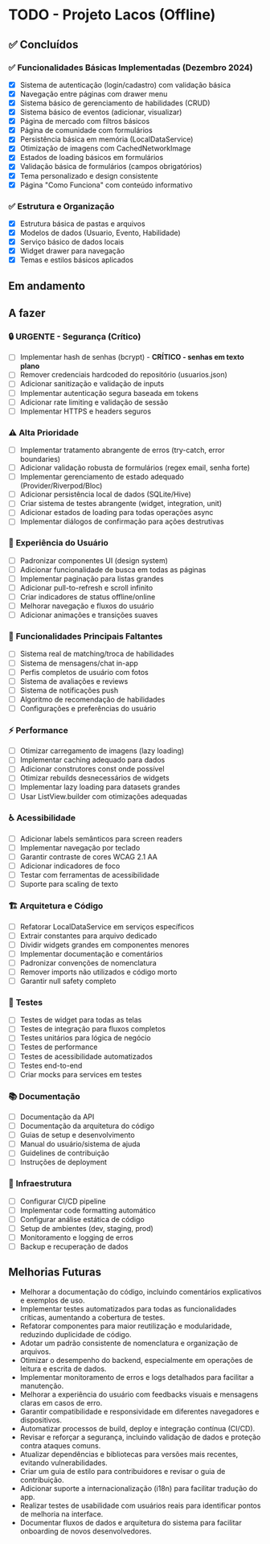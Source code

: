 

# TODO - Projeto Lacos (Offline)

## ✅ Concluídos

### ✅ **Funcionalidades Básicas Implementadas (Dezembro 2024)**
- [x] Sistema de autenticação (login/cadastro) com validação básica
- [x] Navegação entre páginas com drawer menu
- [x] Sistema básico de gerenciamento de habilidades (CRUD)
- [x] Sistema básico de eventos (adicionar, visualizar)
- [x] Página de mercado com filtros básicos
- [x] Página de comunidade com formulários
- [x] Persistência básica em memória (LocalDataService)
- [x] Otimização de imagens com CachedNetworkImage
- [x] Estados de loading básicos em formulários
- [x] Validação básica de formulários (campos obrigatórios)
- [x] Tema personalizado e design consistente
- [x] Página "Como Funciona" com conteúdo informativo

### ✅ **Estrutura e Organização**
- [x] Estrutura básica de pastas e arquivos
- [x] Modelos de dados (Usuario, Evento, Habilidade)
- [x] Serviço básico de dados locais
- [x] Widget drawer para navegação
- [x] Temas e estilos básicos aplicados

## Em andamento
<!-- Adicione aqui itens que estão em desenvolvimento -->

## A fazer

### 🔒 **URGENTE - Segurança (Crítico)**
- [ ] Implementar hash de senhas (bcrypt) - **CRÍTICO - senhas em texto plano**
- [ ] Remover credenciais hardcoded do repositório (usuarios.json)
- [ ] Adicionar sanitização e validação de inputs
- [ ] Implementar autenticação segura baseada em tokens
- [ ] Adicionar rate limiting e validação de sessão
- [ ] Implementar HTTPS e headers seguros

### ⚠️ **Alta Prioridade**
- [ ] Implementar tratamento abrangente de erros (try-catch, error boundaries)
- [ ] Adicionar validação robusta de formulários (regex email, senha forte)
- [ ] Implementar gerenciamento de estado adequado (Provider/Riverpod/Bloc)
- [ ] Adicionar persistência local de dados (SQLite/Hive)
- [ ] Criar sistema de testes abrangente (widget, integration, unit)
- [ ] Adicionar estados de loading para todas operações async
- [ ] Implementar diálogos de confirmação para ações destrutivas

### 🎨 **Experiência do Usuário**
- [ ] Padronizar componentes UI (design system)
- [ ] Adicionar funcionalidade de busca em todas as páginas
- [ ] Implementar paginação para listas grandes
- [ ] Adicionar pull-to-refresh e scroll infinito
- [ ] Criar indicadores de status offline/online
- [ ] Melhorar navegação e fluxos do usuário
- [ ] Adicionar animações e transições suaves

### 🚀 **Funcionalidades Principais Faltantes**
- [ ] Sistema real de matching/troca de habilidades
- [ ] Sistema de mensagens/chat in-app
- [ ] Perfis completos de usuário com fotos
- [ ] Sistema de avaliações e reviews
- [ ] Sistema de notificações push
- [ ] Algoritmo de recomendação de habilidades
- [ ] Configurações e preferências do usuário

### ⚡ **Performance**
- [ ] Otimizar carregamento de imagens (lazy loading)
- [ ] Implementar caching adequado para dados
- [ ] Adicionar construtores const onde possível
- [ ] Otimizar rebuilds desnecessários de widgets
- [ ] Implementar lazy loading para datasets grandes
- [ ] Usar ListView.builder com otimizações adequadas

### ♿ **Acessibilidade**
- [ ] Adicionar labels semânticos para screen readers
- [ ] Implementar navegação por teclado
- [ ] Garantir contraste de cores WCAG 2.1 AA
- [ ] Adicionar indicadores de foco
- [ ] Testar com ferramentas de acessibilidade
- [ ] Suporte para scaling de texto

### 🏗️ **Arquitetura e Código**
- [ ] Refatorar LocalDataService em serviços específicos
- [ ] Extrair constantes para arquivo dedicado
- [ ] Dividir widgets grandes em componentes menores
- [ ] Implementar documentação e comentários
- [ ] Padronizar convenções de nomenclatura
- [ ] Remover imports não utilizados e código morto
- [ ] Garantir null safety completo

### 🧪 **Testes**
- [ ] Testes de widget para todas as telas
- [ ] Testes de integração para fluxos completos
- [ ] Testes unitários para lógica de negócio
- [ ] Testes de performance
- [ ] Testes de acessibilidade automatizados
- [ ] Testes end-to-end
- [ ] Criar mocks para services em testes

### 📚 **Documentação**
- [ ] Documentação da API
- [ ] Documentação da arquitetura do código
- [ ] Guias de setup e desenvolvimento
- [ ] Manual do usuário/sistema de ajuda
- [ ] Guidelines de contribuição
- [ ] Instruções de deployment

### 🔧 **Infraestrutura**
- [ ] Configurar CI/CD pipeline
- [ ] Implementar code formatting automático
- [ ] Configurar análise estática de código
- [ ] Setup de ambientes (dev, staging, prod)
- [ ] Monitoramento e logging de erros
- [ ] Backup e recuperação de dados

## Melhorias Futuras
- Melhorar a documentação do código, incluindo comentários explicativos e exemplos de uso.
- Implementar testes automatizados para todas as funcionalidades críticas, aumentando a cobertura de testes.
- Refatorar componentes para maior reutilização e modularidade, reduzindo duplicidade de código.
- Adotar um padrão consistente de nomenclatura e organização de arquivos.
- Otimizar o desempenho do backend, especialmente em operações de leitura e escrita de dados.
- Implementar monitoramento de erros e logs detalhados para facilitar a manutenção.
- Melhorar a experiência do usuário com feedbacks visuais e mensagens claras em casos de erro.
- Garantir compatibilidade e responsividade em diferentes navegadores e dispositivos.
- Automatizar processos de build, deploy e integração contínua (CI/CD).
- Revisar e reforçar a segurança, incluindo validação de dados e proteção contra ataques comuns.
- Atualizar dependências e bibliotecas para versões mais recentes, evitando vulnerabilidades.
- Criar um guia de estilo para contribuidores e revisar o guia de contribuição.
- Adicionar suporte a internacionalização (i18n) para facilitar tradução do app.
- Realizar testes de usabilidade com usuários reais para identificar pontos de melhoria na interface.
- Documentar fluxos de dados e arquitetura do sistema para facilitar onboarding de novos desenvolvedores.
